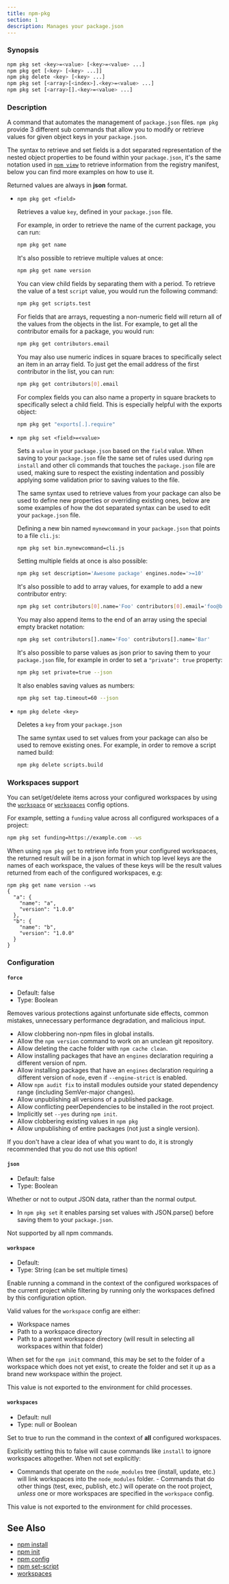 ```yaml
---
title: npm-pkg
section: 1
description: Manages your package.json
---
```


### Synopsis

```bash
npm pkg set <key>=<value> [<key>=<value> ...]
npm pkg get [<key> [<key> ...]]
npm pkg delete <key> [<key> ...]
npm pkg set [<array>[<index>].<key>=<value> ...]
npm pkg set [<array>[].<key>=<value> ...]
```

### Description

A command that automates the management of `package.json` files.
`npm pkg` provide 3 different sub commands that allow you to modify or retrieve
values for given object keys in your `package.json`.

The syntax to retrieve and set fields is a dot separated representation of
the nested object properties to be found within your `package.json`, it's the
same notation used in [`npm view`](/commands/npm-view) to retrieve information
from the registry manifest, below you can find more examples on how to use it.

Returned values are always in **json** format.

* `npm pkg get <field>`

  Retrieves a value `key`, defined in your `package.json` file.

  For example, in order to retrieve the name of the current package, you
  can run:

    ```bash
    npm pkg get name
    ```

  It's also possible to retrieve multiple values at once:

    ```bash
    npm pkg get name version
    ```

  You can view child fields by separating them with a period. To retrieve
  the value of a test `script` value, you would run the following command:

    ```bash
    npm pkg get scripts.test
    ```

  For fields that are arrays, requesting a non-numeric field will return
  all of the values from the objects in the list. For example, to get all
  the contributor emails for a package, you would run:

    ```bash
    npm pkg get contributors.email
    ```

  You may also use numeric indices in square braces to specifically select
  an item in an array field. To just get the email address of the first
  contributor in the list, you can run:

    ```bash
    npm pkg get contributors[0].email
    ```

  For complex fields you can also name a property in square brackets
  to specifically select a child field. This is especially helpful
  with the exports object:

    ```bash
    npm pkg get "exports[.].require"
    ```

* `npm pkg set <field>=<value>`

  Sets a `value` in your `package.json` based on the `field` value. When
  saving to your `package.json` file the same set of rules used during
  `npm install` and other cli commands that touches the `package.json` file
  are used, making sure to respect the existing indentation and possibly
  applying some validation prior to saving values to the file.

  The same syntax used to retrieve values from your package can also be used
  to define new properties or overriding existing ones, below are some
  examples of how the dot separated syntax can be used to edit your
  `package.json` file.

  Defining a new bin named `mynewcommand` in your `package.json` that points
  to a file `cli.js`:

    ```bash
    npm pkg set bin.mynewcommand=cli.js
    ```

  Setting multiple fields at once is also possible:

    ```bash
    npm pkg set description='Awesome package' engines.node='>=10'
    ```

  It's also possible to add to array values, for example to add a new
  contributor entry:

    ```bash
    npm pkg set contributors[0].name='Foo' contributors[0].email='foo@bar.ca'
    ```

  You may also append items to the end of an array using the special
  empty bracket notation:

    ```bash
    npm pkg set contributors[].name='Foo' contributors[].name='Bar'
    ```

  It's also possible to parse values as json prior to saving them to your
  `package.json` file, for example in order to set a `"private": true`
  property:

    ```bash
    npm pkg set private=true --json
    ```

  It also enables saving values as numbers:

    ```bash
    npm pkg set tap.timeout=60 --json
    ```

* `npm pkg delete <key>`

  Deletes a `key` from your `package.json`

  The same syntax used to set values from your package can also be used
  to remove existing ones. For example, in order to remove a script named
  build:

    ```bash
    npm pkg delete scripts.build
    ```

### Workspaces support

You can set/get/delete items across your configured workspaces by using the
[`workspace`](/using-npm/config#workspace) or
[`workspaces`](/using-npm/config#workspaces) config options.

For example, setting a `funding` value across all configured workspaces
of a project:

```bash
npm pkg set funding=https://example.com --ws
```

When using `npm pkg get` to retrieve info from your configured workspaces, the
returned result will be in a json format in which top level keys are the
names of each workspace, the values of these keys will be the result values
returned from each of the configured workspaces, e.g:

```
npm pkg get name version --ws
{
  "a": {
    "name": "a",
    "version": "1.0.0"
  },
  "b": {
    "name": "b",
    "version": "1.0.0"
  }
}
```

### Configuration

#### `force`

* Default: false
* Type: Boolean

Removes various protections against unfortunate side effects, common
mistakes, unnecessary performance degradation, and malicious input.

* Allow clobbering non-npm files in global installs.
* Allow the `npm version` command to work on an unclean git repository.
* Allow deleting the cache folder with `npm cache clean`.
* Allow installing packages that have an `engines` declaration requiring a
  different version of npm.
* Allow installing packages that have an `engines` declaration requiring a
  different version of `node`, even if `--engine-strict` is enabled.
* Allow `npm audit fix` to install modules outside your stated dependency
  range (including SemVer-major changes).
* Allow unpublishing all versions of a published package.
* Allow conflicting peerDependencies to be installed in the root project.
* Implicitly set `--yes` during `npm init`.
* Allow clobbering existing values in `npm pkg`
* Allow unpublishing of entire packages (not just a single version).

If you don't have a clear idea of what you want to do, it is strongly
recommended that you do not use this option!

#### `json`

* Default: false
* Type: Boolean

Whether or not to output JSON data, rather than the normal output.

* In `npm pkg set` it enables parsing set values with JSON.parse() before
  saving them to your `package.json`.

Not supported by all npm commands.

#### `workspace`

* Default:
* Type: String (can be set multiple times)

Enable running a command in the context of the configured workspaces of the
current project while filtering by running only the workspaces defined by
this configuration option.

Valid values for the `workspace` config are either:

* Workspace names
* Path to a workspace directory
* Path to a parent workspace directory (will result in selecting all
  workspaces within that folder)

When set for the `npm init` command, this may be set to the folder of a
workspace which does not yet exist, to create the folder and set it up as a
brand new workspace within the project.

This value is not exported to the environment for child processes.

#### `workspaces`

* Default: null
* Type: null or Boolean

Set to true to run the command in the context of **all** configured
workspaces.

Explicitly setting this to false will cause commands like `install` to
ignore workspaces altogether. When not set explicitly:

- Commands that operate on the `node_modules` tree (install, update, etc.)
  will link workspaces into the `node_modules` folder. - Commands that do
  other things (test, exec, publish, etc.) will operate on the root project,
  _unless_ one or more workspaces are specified in the `workspace` config.

This value is not exported to the environment for child processes.

## See Also

* [npm install](/commands/npm-install)
* [npm init](/commands/npm-init)
* [npm config](/commands/npm-config)
* [npm set-script](/commands/npm-set-script)
* [workspaces](/using-npm/workspaces)
